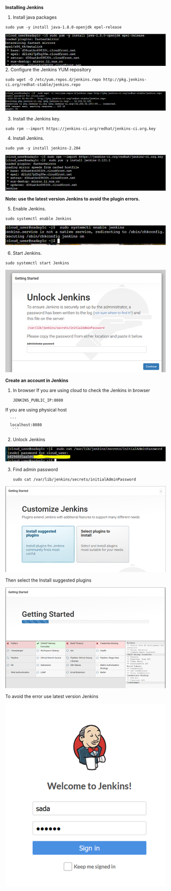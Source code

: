 **Installing Jenkins**

1. Install java packages 
```
sudo yum -y install java-1.8.0-openjdk epel-release
  ```
  ![picture 1](images/Picture1.png)
2. Configure the Jenkins YUM repository
 ```
 sudo wget -O /etc/yum.repos.d/jenkins.repo http://pkg.jenkins-ci.org/redhat-stable/jenkins.repo
 ```
 
  ![picture 2](images/Picture2.png)
 
3. Install the Jenkins key.
 ```
 sudo rpm --import https://jenkins-ci.org/redhat/jenkins-ci.org.key
 ```
4. Install Jenkins.
 ```
 sudo yum -y install jenkins-2.204
 ```
 
  ![picture 3](images/Picture3.png)
  
**Note: use the latest version Jenkins to avoid the plugin errors.**

 
5. Enable Jenkins.

 ```
 sudo systemctl enable Jenkins
 ```
 
  ![picture 4](images/Picture4.png)

6. Start Jenkins.

 ```
 sudo systemctl start Jenkins
 ```

  ![picture 6](images/Picture6.png) 



**Create an account in Jenkins** 

1. In browser 
 If you are using cloud to check the Jenkins in browser
 
     ```
     JENKINS_PUBLIC_IP:8080
     ```
                    
  If you are using physical host   
  
      ``` 
      localhost:8080
       ```
   
 2.	Unlock Jenkins
 
  
  ![picture 7](images/Picture7.png)                    

3. Find admin password 

    ``` 
    sudo cat /var/lib/jenkins/secrets/initialAdminPassword
    ```

 ![picture 8](images/Picture8.png) 
    
    
 Then select the Install suggested plugins


 ![picture 9](images/Picture9.png) 
  
  
  To avoid the error use latest version Jenkins 


  ![picture 10](images/Picture10.png)
 


